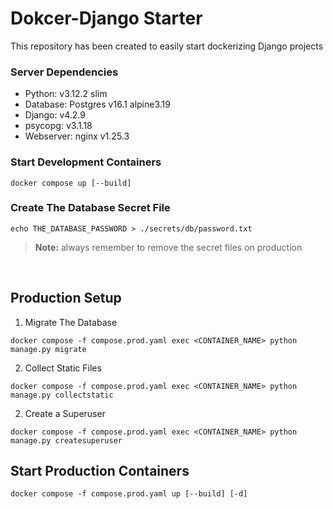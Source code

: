 # Dokcer-Django Starter
This repository has been created to easily start dockerizing Django projects

### Server Dependencies
- Python: v3.12.2 slim
- Database: Postgres v16.1 alpine3.19
- Django: v4.2.9
- psycopg: v3.1.18
- Webserver: nginx v1.25.3

### Start Development Containers
```
docker compose up [--build]
```

### Create The Database Secret File
```shell
echo THE_DATABASE_PASSWORD > ./secrets/db/password.txt
```
> **Note:** always remember to remove the secret files on production

<br/>

## Production Setup
1. Migrate The Database
```shell
docker compose -f compose.prod.yaml exec <CONTAINER_NAME> python manage.py migrate
```

2. Collect Static Files
```shell
docker compose -f compose.prod.yaml exec <CONTAINER_NAME> python manage.py collectstatic
```

2. Create a Superuser
```shell
docker compose -f compose.prod.yaml exec <CONTAINER_NAME> python manage.py createsuperuser
```

## Start Production Containers
```
docker compose -f compose.prod.yaml up [--build] [-d]
```
